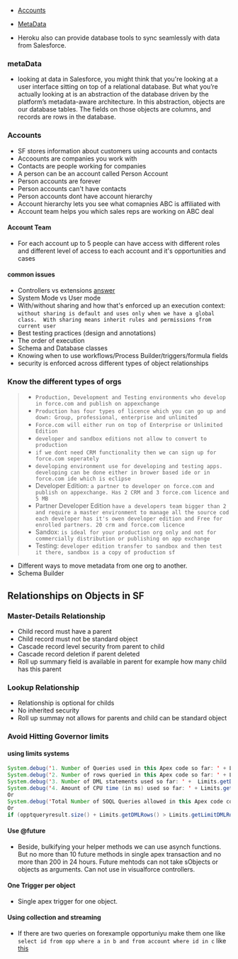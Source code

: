 * [Accounts](#Accounts)
* [MetaData](#MetaData)

* Heroku also can provide database tools to sync seamlessly with data from Salesforce.

### metaData
* looking at data in Salesforce, you might think that you're looking at a user interface sitting on top of a relational database. But what you’re actually looking at is an abstraction of the database driven by the platform’s metadata-aware architecture.
In this abstraction, objects are our database tables. The fields on those objects are columns, and records are rows in the database.



### Accounts 
* SF stores information about customers using accounts and contacts
* Accoounts are companies you work with 
* Contacts are people working for companies
* A person can be an account called Person Account
* Person accounts are forever 
* Person accounts can't have contacts
* Person accounts dont have account hierarchy
* Account hierarchy lets you see what comapnies ABC is affiliated with
* Account team helps you which sales reps are working on ABC deal

#### Account Team
* For each account up to 5 people can have access with different roles and different level of access to each account and it's opportunities and cases

#### common issues
* Controllers vs extensions [answer](https://developer.salesforce.com/docs/atlas.en-us.pages.meta/pages/pages_controller_def.htm)
* System Mode vs User mode
* With/without sharing and how that's enforced up an execution context: 
`without sharing is default and uses only when we have a global class.  With sharing means inherit rules and permissions from current user` 
* Best testing practices (design and annotations)
* The order of execution 
* Schema and Database classes
* Knowing when to use workflows/Process Builder/triggers/formula fields
* security is enforced across different types of object relationships
### Know the different types of orgs
> * `Production, Development and Testing environments who develop in force.com and publish on appexchange `
> * `Production has four types of licence which you can go up and down: Group, professional, enterprise and unlimited`
> * `Force.com will either run on top of Enterprise or Unlimited Edition`
> * `developer and sandbox editions not allow to convert to production` 
> * `if we dont need CRM functionality then we can sign up for force.com seperately`
> * ` developing environment use for developing and testing apps. developing can be done either in brower based ide or in force.com ide which is eclipse `
> * Developer Edition: `a partner to developer on force.com and publish on appexchange. Has 2 CRM and 3 force.com licence and 5 MB `
> * Partner Developer Edition ` have a developers team bigger than 2 and require a master environment to manage all the source cod each developer has it's owen developer edition and Free for enrolled partners. 20 crm and force.com licence `
> * Sandox: `is ideal for your production org only and not for commercially distribution or publishing on app exchange`
> * Testing: `developer edition transfer to sandbox and then test it there, sandbox is a copy of production sf`

 
* Different ways to move metadata from one org to another.
* Schema Builder

## Relationships on Objects in SF
### Master-Details Relationship
* Child record must have a parent
* Child record must not be standard object
* Cascade record level security from parent to child
* Cascade record deletion if parent deleted 
* Roll up summary field is available in parent for example how many child has this parent 
### Lookup Relationship
* Relationship is optional for childs
* No inherited security 
* Roll up summay not allows for parents and child can be standard object

### Avoid Hitting Governor limits
#### using limits systems
```java
System.debug('1. Number of Queries used in this Apex code so far: ' + Limits.getQueries());
System.debug('2. Number of rows queried in this Apex code so far: ' + Limits.getDmlRows());
System.debug('3. Number of DML statements used so far: ' +  Limits.getDmlStatements());   
System.debug('4. Amount of CPU time (in ms) used so far: ' + Limits.getCpuTime());
Or 
System.debug('Total Number of SOQL Queries allowed in this Apex code context: ' +  Limits.getLimitQueries());
Or
if (opptqueryresult.size() + Limits.getDMLRows() > Limits.getLimitDMLRows())
```
#### Use @future 
* Beside, bulkifying your helper methods we can use asynch functions. But no more than 10 future methods in single apex transaction and no more than 200 in 24 hours. Future mehtods can not take sObjects or objects as arguments. Can not use in visualforce controllers. 
#### One Trigger per object
* Single apex trigger for one object. 
#### Using collection and streaming
* If there are two queries on forexample opportuniyu make them one like `select id from opp where a in b and from account where id in c`
like [this](https://developer.salesforce.com/page/Apex_Code_Best_Practices)














